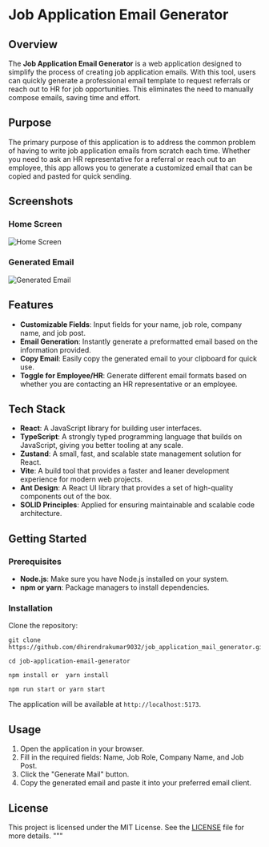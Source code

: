 
# Job Application Email Generator

## Overview

The **Job Application Email Generator** is a web application designed to simplify the process of creating job application emails. With this tool, users can quickly generate a professional email template to request referrals or reach out to HR for job opportunities. This eliminates the need to manually compose emails, saving time and effort.

## Purpose

The primary purpose of this application is to address the common problem of having to write job application emails from scratch each time. Whether you need to ask an HR representative for a referral or reach out to an employee, this app allows you to generate a customized email that can be copied and pasted for quick sending.

## Screenshots

### Home Screen
![Home Screen](https://github.com/user-attachments/assets/0ad388b1-75bb-4f0c-98a2-043507cebe47)

### Generated Email
![Generated Email](https://github.com/user-attachments/assets/d1a06ac3-7e75-470b-a524-6140ffb809d0)

## Features

- **Customizable Fields**: Input fields for your name, job role, company name, and job post.
- **Email Generation**: Instantly generate a preformatted email based on the information provided.
- **Copy Email**: Easily copy the generated email to your clipboard for quick use.
- **Toggle for Employee/HR**: Generate different email formats based on whether you are contacting an HR representative or an employee.

## Tech Stack

- **React**: A JavaScript library for building user interfaces.
- **TypeScript**: A strongly typed programming language that builds on JavaScript, giving you better tooling at any scale.
- **Zustand**: A small, fast, and scalable state management solution for React.
- **Vite**: A build tool that provides a faster and leaner development experience for modern web projects.
- **Ant Design**: A React UI library that provides a set of high-quality components out of the box.
- **SOLID Principles**: Applied for ensuring maintainable and scalable code architecture.

## Getting Started

### Prerequisites

- **Node.js**: Make sure you have Node.js installed on your system.
- **npm or yarn**: Package managers to install dependencies.

### Installation

   Clone the repository:

   ```
   git clone https://github.com/dhirendrakumar9032/job_application_mail_generator.git

   cd job-application-email-generator

   npm install or  yarn install

   npm run start or yarn start
```
   

   The application will be available at `http://localhost:5173`.


## Usage

1. Open the application in your browser.
2. Fill in the required fields: Name, Job Role, Company Name, and Job Post.
3. Click the "Generate Mail" button.
4. Copy the generated email and paste it into your preferred email client.



## License

This project is licensed under the MIT License. See the [LICENSE](LICENSE) file for more details.
"""


